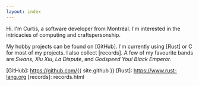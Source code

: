 ```yaml
---
layout: index
---
```


Hi.
I'm Curtis,
a software developer
from Montréal.
I'm interested in
the intricacies of computing
and craftspersonship.

My hobby projects
can be found on [GitHub].
I'm currently using
[Rust] or C
for most of my projects.
I also collect [records].
A few of my favourite bands are
*Swans*,
*Xiu Xiu*,
*La Dispute*,
and *Godspeed You! Black Emperor*.

[GitHub]: https://github.com/{{ site.github }}
[Rust]: https://www.rust-lang.org
[records]: records.html
